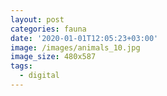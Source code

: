 ```yaml
---
layout: post
categories: fauna
date: '2020-01-01T12:05:23+03:00'
image: /images/animals_10.jpg
image_size: 480x587
tags:
  - digital
---
```

